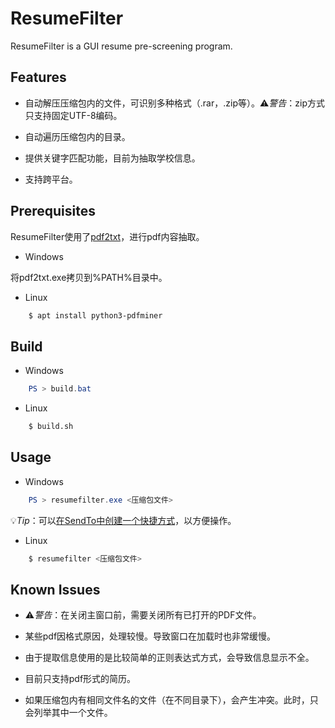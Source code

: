 # ResumeFilter

ResumeFilter is a GUI resume pre-screening program.

## Features

- 自动解压压缩包内的文件，可识别多种格式（.rar，.zip等）。⚠️*警告*：zip方式只支持固定UTF-8编码。

- 自动遍历压缩包内的目录。

- 提供关键字匹配功能，目前为抽取学校信息。

- 支持跨平台。

## Prerequisites

ResumeFilter使用了[pdf2txt](https://github.com/pdfminer/pdfminer.six)，进行pdf内容抽取。

- Windows

将pdf2txt.exe拷贝到%PATH%目录中。

- Linux

```bash
    $ apt install python3-pdfminer
```

## Build

- Windows

```powershell
    PS > build.bat
```

- Linux

```bash
    $ build.sh
```

## Usage

- Windows

```powershell
    PS > resumefilter.exe <压缩包文件>
```

💡*Tip*：可以[在SendTo中创建一个快捷方式](https://devblogs.microsoft.com/oldnewthing/20170403-00/?p=95885)，以方便操作。

- Linux

```bash
    $ resumefilter <压缩包文件>
```

## Known Issues

- ⚠️*警告*：在关闭主窗口前，需要关闭所有已打开的PDF文件。

- 某些pdf因格式原因，处理较慢。导致窗口在加载时也非常缓慢。

- 由于提取信息使用的是比较简单的正则表达式方式，会导致信息显示不全。

- 目前只支持pdf形式的简历。

- 如果压缩包内有相同文件名的文件（在不同目录下），会产生冲突。此时，只会列举其中一个文件。